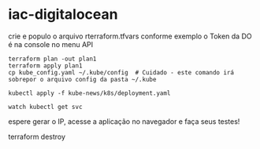 # iac-digitalocean

crie e populo o arquivo rterraform.tfvars conforme exemplo
o Token da DO é na console no menu API

```
terraform plan -out plan1
terraform apply plan1
cp kube_config.yaml ~/.kube/config  # Cuidado - este comando irá sobrepor o arquivo config da pasta ~/.kube

kubectl apply -f kube-news/k8s/deployment.yaml
```
```
watch kubectl get svc
```

espere gerar o IP, acesse a aplicação no navegador e faça seus testes!


terraform destroy